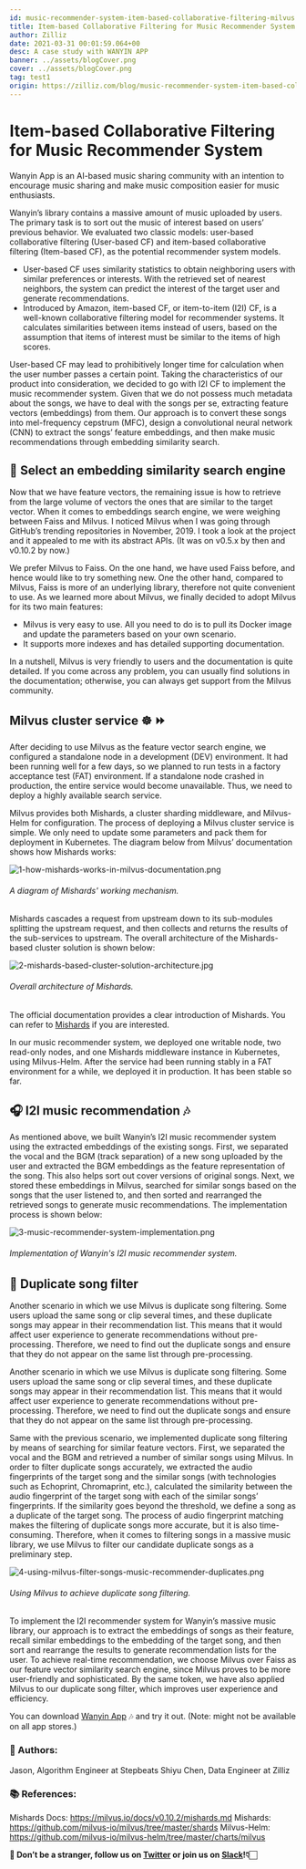 ```yaml
---
id: music-recommender-system-item-based-collaborative-filtering-milvus.md
title: Item-based Collaborative Filtering for Music Recommender System
author: Zilliz
date: 2021-03-31 00:01:59.064+00
desc: A case study with WANYIN APP
banner: ../assets/blogCover.png
cover: ../assets/blogCover.png
tag: test1
origin: https://zilliz.com/blog/music-recommender-system-item-based-collaborative-filtering-milvus
---
```

  
# Item-based Collaborative Filtering for Music Recommender System
Wanyin App is an AI-based music sharing community with an intention to encourage music sharing and make music composition easier for music enthusiasts.

Wanyin’s library contains a massive amount of music uploaded by users. The primary task is to sort out the music of interest based on users’ previous behavior. We evaluated two classic models: user-based collaborative filtering (User-based CF) and item-based collaborative filtering (Item-based CF), as the potential recommender system models.

- User-based CF uses similarity statistics to obtain neighboring users with similar preferences or interests. With the retrieved set of nearest neighbors, the system can predict the interest of the target user and generate recommendations.
- Introduced by Amazon, item-based CF, or item-to-item (I2I) CF, is a well-known collaborative filtering model for recommender systems. It calculates similarities between items instead of users, based on the assumption that items of interest must be similar to the items of high scores.

User-based CF may lead to prohibitively longer time for calculation when the user number passes a certain point. Taking the characteristics of our product into consideration, we decided to go with I2I CF to implement the music recommender system. Given that we do not possess much metadata about the songs, we have to deal with the songs per se, extracting feature vectors (embeddings) from them. Our approach is to convert these songs into mel-frequency cepstrum (MFC), design a convolutional neural network (CNN) to extract the songs’ feature embeddings, and then make music recommendations through embedding similarity search.

## 🔎 Select an embedding similarity search engine

Now that we have feature vectors, the remaining issue is how to retrieve from the large volume of vectors the ones that are similar to the target vector. When it comes to embeddings search engine, we were weighing between Faiss and Milvus. I noticed Milvus when I was going through GitHub’s trending repositories in November, 2019. I took a look at the project and it appealed to me with its abstract APIs. (It was on v0.5.x by then and v0.10.2 by now.)

We prefer Milvus to Faiss. On the one hand, we have used Faiss before, and hence would like to try something new. One the other hand, compared to Milvus, Faiss is more of an underlying library, therefore not quite convenient to use. As we learned more about Milvus, we finally decided to adopt Milvus for its two main features:

- Milvus is very easy to use. All you need to do is to pull its Docker image and update the parameters based on your own scenario.
- It supports more indexes and has detailed supporting documentation.

In a nutshell, Milvus is very friendly to users and the documentation is quite detailed. If you come across any problem, you can usually find solutions in the documentation; otherwise, you can always get support from the Milvus community.

## Milvus cluster service ☸️ ⏩

After deciding to use Milvus as the feature vector search engine, we configured a standalone node in a development (DEV) environment. It had been running well for a few days, so we planned to run tests in a factory acceptance test (FAT) environment. If a standalone node crashed in production, the entire service would become unavailable. Thus, we need to deploy a highly available search service.

Milvus provides both Mishards, a cluster sharding middleware, and Milvus-Helm for configuration. The process of deploying a Milvus cluster service is simple. We only need to update some parameters and pack them for deployment in Kubernetes. The diagram below from Milvus’ documentation shows how Mishards works:

![1-how-mishards-works-in-milvus-documentation.png](https://zilliz-cms.s3.us-west-2.amazonaws.com/1_how_mishards_works_in_milvus_documentation_43a73076bf.png)
###### *A diagram of Mishards' working mechanism.*

Mishards cascades a request from upstream down to its sub-modules splitting the upstream request, and then collects and returns the results of the sub-services to upstream. The overall architecture of the Mishards-based cluster solution is shown below:

![2-mishards-based-cluster-solution-architecture.jpg](https://zilliz-cms.s3.us-west-2.amazonaws.com/2_mishards_based_cluster_solution_architecture_3ad89cf269.jpg)
###### *Overall architecture of Mishards.*

The official documentation provides a clear introduction of Mishards. You can refer to [Mishards](https://milvus.io/cn/docs/v0.10.2/mishards.md) if you are interested.

In our music recommender system, we deployed one writable node, two read-only nodes, and one Mishards middleware instance in Kubernetes, using Milvus-Helm. After the service had been running stably in a FAT environment for a while, we deployed it in production. It has been stable so far.

## 🎧 I2I music recommendation 🎶

As mentioned above, we built Wanyin’s I2I music recommender system using the extracted embeddings of the existing songs. First, we separated the vocal and the BGM (track separation) of a new song uploaded by the user and extracted the BGM embeddings as the feature representation of the song. This also helps sort out cover versions of original songs. Next, we stored these embeddings in Milvus, searched for similar songs based on the songs that the user listened to, and then sorted and rearranged the retrieved songs to generate music recommendations. The implementation process is shown below:

![3-music-recommender-system-implementation.png](https://zilliz-cms.s3.us-west-2.amazonaws.com/3_music_recommender_system_implementation_c52a333eb8.png)
###### *Implementation of Wanyin's I2I music recommender system.*

## 🚫 Duplicate song filter

Another scenario in which we use Milvus is duplicate song filtering. Some users upload the same song or clip several times, and these duplicate songs may appear in their recommendation list. This means that it would affect user experience to generate recommendations without pre-processing. Therefore, we need to find out the duplicate songs and ensure that they do not appear on the same list through pre-processing.

Another scenario in which we use Milvus is duplicate song filtering. Some users upload the same song or clip several times, and these duplicate songs may appear in their recommendation list. This means that it would affect user experience to generate recommendations without pre-processing. Therefore, we need to find out the duplicate songs and ensure that they do not appear on the same list through pre-processing.

Same with the previous scenario, we implemented duplicate song filtering by means of searching for similar feature vectors. First, we separated the vocal and the BGM and retrieved a number of similar songs using Milvus. In order to filter duplicate songs accurately, we extracted the audio fingerprints of the target song and the similar songs (with technologies such as Echoprint, Chromaprint, etc.), calculated the similarity between the audio fingerprint of the target song with each of the similar songs’ fingerprints. If the similarity goes beyond the threshold, we define a song as a duplicate of the target song. The process of audio fingerprint matching makes the filtering of duplicate songs more accurate, but it is also time-consuming. Therefore, when it comes to filtering songs in a massive music library, we use Milvus to filter our candidate duplicate songs as a preliminary step.

![4-using-milvus-filter-songs-music-recommender-duplicates.png](https://zilliz-cms.s3.us-west-2.amazonaws.com/4_using_milvus_filter_songs_music_recommender_duplicates_0ff68d3e67.png)
###### *Using Milvus to achieve duplicate song filtering.*

To implement the I2I recommender system for Wanyin’s massive music library, our approach is to extract the embeddings of songs as their feature, recall similar embeddings to the embedding of the target song, and then sort and rearrange the results to generate recommendation lists for the user. To achieve real-time recommendation, we choose Milvus over Faiss as our feature vector similarity search engine, since Milvus proves to be more user-friendly and sophisticated. By the same token, we have also applied Milvus to our duplicate song filter, which improves user experience and efficiency.

You can download [Wanyin App](https://enjoymusic.ai/wanyin) 🎶 and try it out. (Note: might not be available on all app stores.)

### 📝 Authors:

Jason, Algorithm Engineer at Stepbeats
Shiyu Chen, Data Engineer at Zilliz

### 📚 References:

Mishards Docs: https://milvus.io/docs/v0.10.2/mishards.md
Mishards: https://github.com/milvus-io/milvus/tree/master/shards
Milvus-Helm: https://github.com/milvus-io/milvus-helm/tree/master/charts/milvus

**🤗 Don’t be a stranger, follow us on [Twitter](https://twitter.com/milvusio/) or join us on [Slack](https://milvusio.slack.com/join/shared_invite/zt-e0u4qu3k-bI2GDNys3ZqX1YCJ9OM~GQ#/)!👇🏻**
  